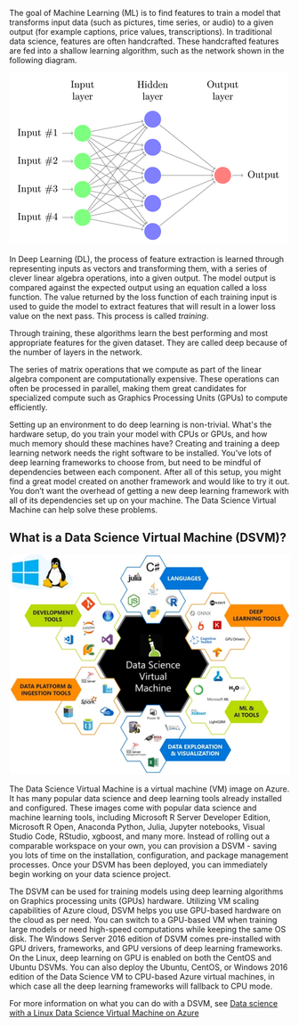 The goal of Machine Learning (ML) is to find features to train a model that transforms input data (such as pictures, time series, or audio) to a given output (for example captions, price values, transcriptions). In traditional data science, features are often handcrafted. These handcrafted features are fed into a shallow learning algorithm, such as the network shown in the following diagram. 

![Canonical example of a feed forward deep neural network.](../media/2-image1.PNG)

In Deep Learning (DL), the process of feature extraction is learned through representing inputs as vectors and transforming them, with a series of clever linear algebra operations, into a given output.  The model output is compared against the expected output using an equation called a loss function. The value returned by the loss function of each training input is used to guide the model to extract features that will result in a lower loss value on the next pass. This process is called *training*. 

Through training, these algorithms learn the best performing and most appropriate features for the given dataset. They are called deep because of the number of layers in the network.  

The series of matrix operations that we compute as part of the linear algebra component are computationally expensive. These operations can often be processed in parallel, making them great candidates for specialized compute such as Graphics Processing Units (GPUs) to compute efficiently.

Setting up an environment to do deep learning is non-trivial. What's the hardware setup, do you train your model with CPUs or GPUs, and how much memory should these machines have? Creating and training a deep learning network needs the right software to be installed. You've lots of  deep learning frameworks to choose from, but need to be mindful of dependencies between each component. After all of this setup, you might find a great model created on another framework and would like to try it out. You don’t want the overhead of getting a new deep learning framework with all of its dependencies set up on your machine. The Data Science Virtual Machine can help solve these problems. 

## What is a Data Science Virtual Machine (DSVM)?

![Data Science Virtual Machine infographic depicting how it is pre-installed, configured, and tested with several popular tools that are commonly used for data analytics, machine learning and AI training.](../media/2-image2.PNG)

The Data Science Virtual Machine is a virtual machine (VM) image on Azure. It has many popular data science and deep learning tools already installed and configured. These images come with popular data science and machine learning tools, including Microsoft R Server Developer Edition, Microsoft R Open, Anaconda Python, Julia, Jupyter notebooks, Visual Studio Code, RStudio, xgboost, and many more.  Instead of rolling out a comparable workspace on your own, you can provision a DSVM - saving you lots of time on the installation, configuration, and package management processes. Once your DSVM has been deployed, you can immediately begin working on your data science project.

The DSVM can be used for training models using deep learning algorithms on Graphics processing units (GPUs) hardware. Utilizing VM scaling capabilities of Azure cloud, DSVM helps you use GPU-based hardware on the cloud as per need. You can switch to a GPU-based VM when training large models or need high-speed computations while keeping the same OS disk. The Windows Server 2016 edition of DSVM comes pre-installed with GPU drivers, frameworks, and GPU versions of deep learning frameworks. On the Linux, deep learning on GPU is enabled on both the CentOS and Ubuntu DSVMs. You can also deploy the Ubuntu, CentOS, or Windows 2016 edition of the Data Science VM to CPU-based Azure virtual machines, in which case all the deep learning frameworks will fallback to CPU mode. 

For more information on what you can do with a DSVM, see [Data science with a Linux Data Science Virtual Machine on Azure](https://docs.microsoft.com/azure/machine-learning/data-science-virtual-machine/linux-dsvm-walkthrough)



